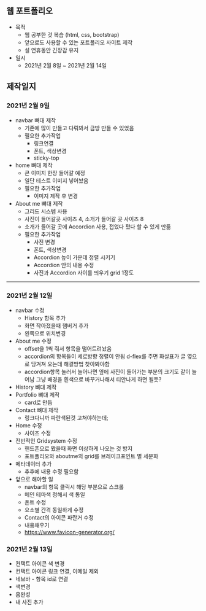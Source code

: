 ## 웹 포트폴리오

- 목적
  - 웹 공부한 것 복습 (html, css, bootstrap)
  - 앞으로도 사용할 수 있는 포트폴리오 사이트 제작
  - 설 연휴동안 긴장감 유지
- 일시
  - 2021년 2월 8일 ~ 2021년 2월 14일



## 제작일지

### 2021년 2월 9일

- navbar 뼈대 제작
  - 기존에 많이 만들고 다뤄봐서 금방 만들 수 있었음
  - 필요한 추가작업
    - 링크연결
    - 폰트, 색상변경
    - sticky-top
- home 뼈대 제작
  - 큰 이미지 한장 들어갈 예정
  - 일단 테스트 이미지 넣어놨음
  - 필요한 추가작업
    - 이미지 제작 후 변경
- About me 뼈대 제작
  - 그리드 시스템 사용
  - 사진이 들어갈곳 사이즈 4, 소개가 들어갈 곳 사이즈 8
  - 소개가 들어갈 곳에 Accordion 사용, 접었다 폈다 할 수 있게 만듦
  - 필요한 추가작업
    - 사진 변경
    - 폰트, 색상변경
    - Accordion 높이 가운데 정렬 시키기
    - Accordion 안의 내용 수정
    - 사진과 Accordion 사이를 띄우기 grid 1정도

---

### 2021년 2월 12일

- navbar 수정
  - History 항목 추가
  - 화면 작아졌을때 햄버거 추가
  - 왼쪽으로 위치변경
- About me 수정
  - offset을 1씩 줘서 항목을 떨어트려놨음
  - accordion의 항목들이 세로방향 정렬이 안됨 d-flex를 주면 화살표가 글 옆으로 당겨져 오는데 해결방법 찾아봐야함
  - accordion항목 눌러서 늘어나면 옆에 사진이 들어가는 부분의 크기도 같이 늘어남 그냥 배경을 흰색으로 바꾸거나해서 티안나게 하면 될듯?
- History 뼈대 제작
- Portfolio 뼈대 제작
  - card로 만듬
- Contact 뼈대 제작
  - 링크다니까 파란색된것 고쳐야하는데;
- Home 수정
  - 사이즈 수정
- 전반적인 Gridsystem 수정
  - 핸드폰으로 봤을때 화면 이상하게 나오는 것 방지
  - 포트폴리오와 aboutme의 grid를 브레이크포인트 별 세분화
- 메타데이터 추가
  - 추후에 내용 수정 필요함
- 앞으로 해야할 일
  - navbar의 항목 클릭시 해당 부분으로 스크롤
  - 메인 테마색 정해서 색 통일
  - 폰트 수정
  - 요소별 간격 동일하게 수정
  - Contact의 아이콘 파란거 수정
  - 내용채우기
  - https://www.favicon-generator.org/



### 2021년 2월 13일

- 컨택트 아이콘 색 변경
- 컨택트 아이콘 링크 연결, 이메일 제외
- 네브바 - 항목 id로 연결
- 색변경
- 홈완성
- 내 사진 추가

